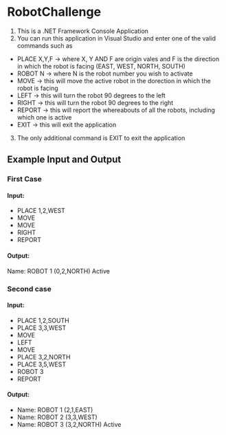 # RobotChallenge

1. This is a .NET Framework Console Application
2. You can run this application in Visual Studio and enter one of the valid commands such as 
- PLACE X,Y,F     -> where X, Y AND F are origin vales and F is the direction in which the robot is facing (EAST, WEST, NORTH, SOUTH) 
- ROBOT N         -> where N is the robot number you wish to activate
- MOVE            -> this will move the active robot in the dorection in which the robot is facing
- LEFT            -> this will turn the robot 90 degrees to the left
- RIGHT           -> this will turn the robot 90 degrees to the right
- REPORT          -> this will report the whereabouts of all the robots, including which one is active
- EXIT            -> this will exit the application
3. The only additional command is EXIT to exit the application

## Example Input and Output

### First Case
#### Input:
- PLACE 1,2,WEST
- MOVE
- MOVE
- RIGHT 
- REPORT

#### Output:
Name: ROBOT 1 (0,2,NORTH) Active



### Second case
#### Input:
- PLACE 1,2,SOUTH
- PLACE 3,3,WEST
- MOVE
- LEFT
- MOVE
- PLACE 3,2,NORTH
- PLACE 3,5,WEST
- ROBOT 3
- REPORT

#### Output:
- Name: ROBOT 1 (2,1,EAST)
- Name: ROBOT 2 (3,3,WEST)
- Name: ROBOT 3 (3,2,NORTH) Active


